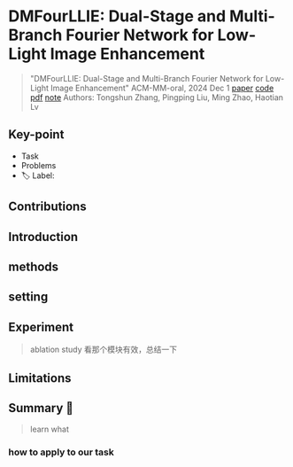 # DMFourLLIE: Dual-Stage and Multi-Branch Fourier Network for Low-Light Image Enhancement

> "DMFourLLIE: Dual-Stage and Multi-Branch Fourier Network for Low-Light Image Enhancement" ACM-MM-oral, 2024 Dec 1
> [paper](http://arxiv.org/abs/2412.00683v1) [code](https://github.com/bywlzts/DMFourLLIE) [pdf](./2024_12_ACM-MM-oral_DMFourLLIE--Dual-Stage-and-Multi-Branch-Fourier-Network-for-Low-Light-Image-Enhancement.pdf) [note](./2024_12_ACM-MM-oral_DMFourLLIE--Dual-Stage-and-Multi-Branch-Fourier-Network-for-Low-Light-Image-Enhancement_Note.md)
> Authors: Tongshun Zhang, Pingping Liu, Ming Zhao, Haotian Lv

## Key-point

- Task
- Problems
- :label: Label:

## Contributions

## Introduction

## methods

## setting

## Experiment

> ablation study 看那个模块有效，总结一下

## Limitations

## Summary :star2:

> learn what

### how to apply to our task

